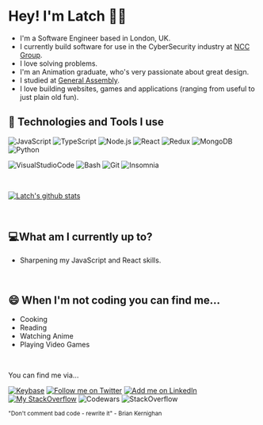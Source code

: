 <!--
**latchjack/latchjack** is a ✨ _special_ ✨ repository because its `README.md` (this file) appears on your GitHub profile. -->

<!-- [![Social banner for latch](./github_header.svg)](www.latch.dev) -->

# Hey! I'm Latch 👋🏽

- I'm a Software Engineer based in London, UK.
- I currently build software for use in the CyberSecurity industry at [NCC Group](https://www.nccgroup.com/uk/).
- I love solving problems.
- I'm an Animation graduate, who's very passionate about great design.
- I studied at [General Assembly](https://generalassemb.ly/).
- I love building websites, games and applications (ranging from useful to just plain old fun).

## 🔨 Technologies and Tools I use

![JavaScript](https://img.shields.io/badge/-JavaScript-000?&logo=JavaScript)
![TypeScript](https://img.shields.io/badge/-TypeScript-000?&logo=TypeScript)
![Node.js](https://img.shields.io/badge/-Node.js-000?&logo=node.js)
![React](https://img.shields.io/badge/-React-000?&logo=React)
![Redux](https://img.shields.io/badge/-Redux-000?&logo=Redux)
![MongoDB](https://img.shields.io/badge/-MongoDB-000?&logo=MongoDB)
![Python](https://img.shields.io/badge/-Python-000?&logo=Python)

![VisualStudioCode](https://img.shields.io/badge/-VisualStudioCode-000?&logo=VisualStudioCode)
![Bash](https://img.shields.io/badge/-GNUBash-000?&logo=GNUBash)
![Git](https://img.shields.io/badge/-Git-000?&logo=Git)
![Insomnia](https://img.shields.io/badge/-Insomnia-000?&logo=Insomnia)

<br>

[![Latch's github stats](https://github-readme-stats.vercel.app/api?username=latchjack&theme=algolia&show_icons=true&count_private=true&hide=contribs)](https://github.com/latchjack/github-readme-stats)

<br>

## 💻What am I currently up to?

- Sharpening my JavaScript and React skills.

<br>

## 😄 When I'm not coding you can find me...

- Cooking
- Reading
- Watching Anime
- Playing Video Games

<br>

You can find me via...

[![Keybase](https://img.shields.io/badge/-Keybase-000?&logo=Keybase)](https://keybase.io/latchjack)
[![Follow me on Twitter](https://img.shields.io/badge/-Twitter-000?&logo=Twitter)](https://twitter.com/latchcodes)
[![Add me on LinkedIn](https://img.shields.io/badge/-LinkedIn-000?&logo=LinkedIn)](https://www.linkedin.com/in/latchjack)
[![My StackOverflow](https://img.shields.io/badge/-StackOverflow-000?&logo=StackOverflow)](https://stackoverflow.com/users/15048214/latch)
![Codewars](https://img.shields.io/badge/-Codewars-000?&logo=Codewars)
![StackOverflow](https://img.shields.io/badge/-StackOverflow-000?&logo=StackOverflow)

<sub>"Don't comment bad code - rewrite it" - Brian Kernighan</sub>

<!-- - 🔭 I’m currently working on ...
- 🌱 I’m currently learning ...
- 👯 I’m looking to collaborate on ...
- 🤔 I’m looking for help with ...
- 💬 Ask me about ...
- 📫 How to reach me: ...
- 😄 Pronouns: ...
- ⚡ Fun fact: ... -->
